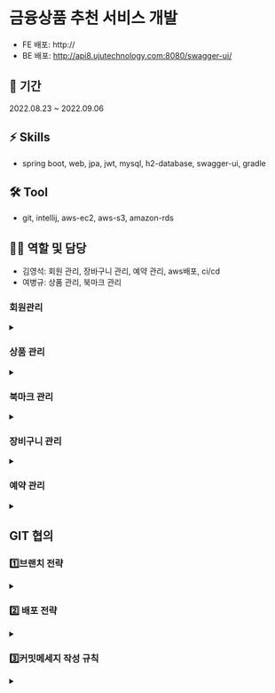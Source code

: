 # 금융상품 추천 서비스 개발
- FE 배포: http://
- BE 배포: http://api8.ujutechnology.com:8080/swagger-ui/

## 📅 기간
2022.08.23 ~ 2022.09.06

## ⚡ Skills
- spring boot, web, jpa, jwt, mysql, h2-database, swagger-ui, gradle

## 🛠️ Tool
- git, intellij, aws-ec2, aws-s3, amazon-rds
 
## 🤼‍♀️ 역할 및 담당
- 김영석: 회원 관리, 장바구니 관리, 예약 관리, aws배포, ci/cd
- 여병규: 상품 관리, 북마크 관리

### 회원관리
<details>
<summary> </summary>
<div markdown="1">
 
#### 회원가입
 - email, 비밀번호, 이름, 프로필사진, 직업, 나이를 받아서 회원가입을 합니다.
#### ID/PWD 로그인
 - email과 비밀번호를 입력하여 로그인을 하고, 로그인시 토큰을 발급받습니다. 
#### 토큰 로그인
 - jwt으로 로그인합니다.
#### 마이페이지
 - 회원정보 조회 및 수정(프로필사진,이름,나이,직업)

 </div>
</details>  

### 상품 관리

<details>
<summary> </summary>
<div markdown="1">

- DB에 있는 상품 전체와 입력한 종류에 따라 상품 목록을 출력합니다.
- 회사와 상품이름으로 상품을 검색할 수 있으며, 나이와 직업에 따른 추천상품을 알려줍니다.
</div>
</details>  

### 북마크 관리

<details>
<summary> </summary>
<div markdown="1">
</div>
</details>  

### 장비구니 관리

<details>
<summary> </summary>
<div markdown="1">
 
 - 장바구니 상품 조회
 - 상품번호와 이메일 값을 입력받아 해당 상품을 장바구니에 추가
 - 장바구니 상품을 삭제할 수 있습니다.
</div>
</details>  

### 예약 관리

<details>
<summary> </summary>
<div markdown="1">
 
 - 예약 상품 조회
 - 장바구니에 있는 상품들을 예약신청 수 있습니다.
 - 예약상품을 취소 할수 있습니다.
</div>
</details>  



## GIT 협의  
### **1️⃣브랜치 전략**
<details>
<summary> </summary>
<div markdown="1">
  
- 브렌치 네임 선택
  - {feat}-{task}-{no}-{nickName}
  - {feat}-{nickName}
- 작업물 서버에 배포
  </div>
</details>

### **2️⃣ 배포 전략**
  <details>
<summary> </summary>
<div markdown="1">
  
- aws 클라우드 서버에 git action ci/cd 배포 
  </div>
</details>

### **3️⃣커밋메세지 작성 규칙**
<details>
<summary> </summary>
<div markdown="1">
  
- `#이슈번호 conf: 메시지 - 내용`        
- 컨벤션
    - `docs` : 문서 작업 (README.md)
    - `feat` : 새로운 기능 구현
        - 최소 단위
    - `conf` : 설정 파일 관련
        - 패키지, 라이브러리 추가
    - `asset` : 이미지 소스 추가
    - `design` : css 작업
    - `rename` : 파일 명 | 디렉토리 변경
    - `remove` : 파일 삭제
    - `chore` :  주석 변경/삭제😎
    
    ---
    
    - `refactor` : 코드 리팩토링 (성능, 가독성)
        - 의미나 동작에 영향을 주지 않는 상태에서 가독성, 재사용성 또는 구조를 개선하기 위해 현재 코드를 재작성하는 것
    - `fix` : 버그를 고친 경우
    - `hotfix` : 치명적인 버그 수정
        - 의논 후 담당 1명을 정해서 처리
        - 의도치 않은 에러 수정
    - `!BreakingChange` : 커다란 API의 변경
    - `test` : 테스트 관련
  </div>
</details>

